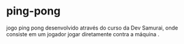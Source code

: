# ping-pong
jogo ping pong desenvolvido através do curso da Dev Samurai, onde consiste em um jogador jogar diretamente contra a máquina .
